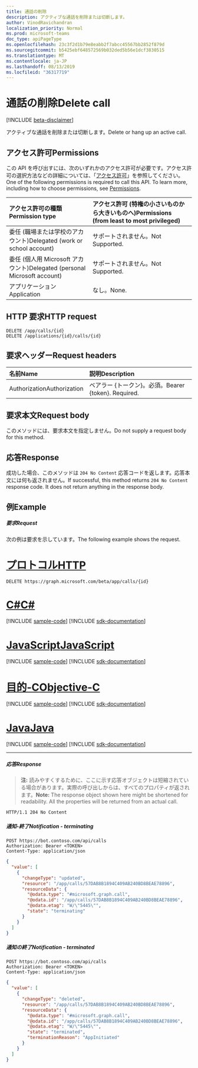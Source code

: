 ```yaml
---
title: 通話の削除
description: アクティブな通話を削除または切断します。
author: VinodRavichandran
localization_priority: Normal
ms.prod: microsoft-teams
doc_type: apiPageType
ms.openlocfilehash: 23c3f2d1b79e8eabb2f7abcc45567bb2852f879d
ms.sourcegitcommit: b5425ebf648572569b032ded5b56e1dcf3830515
ms.translationtype: MT
ms.contentlocale: ja-JP
ms.lasthandoff: 08/13/2019
ms.locfileid: "36317719"
---
```

# <a name="delete-call"></a><span data-ttu-id="83473-103">通話の削除</span><span class="sxs-lookup"><span data-stu-id="83473-103">Delete call</span></span>

[!INCLUDE [beta-disclaimer](../../includes/beta-disclaimer.md)]

<span data-ttu-id="83473-104">アクティブな通話を削除または切断します。</span><span class="sxs-lookup"><span data-stu-id="83473-104">Delete or hang up an active call.</span></span>

## <a name="permissions"></a><span data-ttu-id="83473-105">アクセス許可</span><span class="sxs-lookup"><span data-stu-id="83473-105">Permissions</span></span>

<span data-ttu-id="83473-p101">この API を呼び出すには、次のいずれかのアクセス許可が必要です。アクセス許可の選択方法などの詳細については、「[アクセス許可](/graph/permissions-reference)」を参照してください。</span><span class="sxs-lookup"><span data-stu-id="83473-p101">One of the following permissions is required to call this API. To learn more, including how to choose permissions, see [Permissions](/graph/permissions-reference).</span></span>

| <span data-ttu-id="83473-108">アクセス許可の種類</span><span class="sxs-lookup"><span data-stu-id="83473-108">Permission type</span></span> | <span data-ttu-id="83473-109">アクセス許可 (特権の小さいものから大きいものへ)</span><span class="sxs-lookup"><span data-stu-id="83473-109">Permissions (from least to most privileged)</span></span>                  |
| :-------------- | :----------------------------------------------------------- |
| <span data-ttu-id="83473-110">委任 (職場または学校のアカウント)</span><span class="sxs-lookup"><span data-stu-id="83473-110">Delegated (work or school account)</span></span>     | <span data-ttu-id="83473-111">サポートされません。</span><span class="sxs-lookup"><span data-stu-id="83473-111">Not Supported.</span></span>                         |
| <span data-ttu-id="83473-112">委任 (個人用 Microsoft アカウント)</span><span class="sxs-lookup"><span data-stu-id="83473-112">Delegated (personal Microsoft account)</span></span> | <span data-ttu-id="83473-113">サポートされません。</span><span class="sxs-lookup"><span data-stu-id="83473-113">Not Supported.</span></span>                         |
| <span data-ttu-id="83473-114">アプリケーション</span><span class="sxs-lookup"><span data-stu-id="83473-114">Application</span></span>                            | <span data-ttu-id="83473-115">なし。</span><span class="sxs-lookup"><span data-stu-id="83473-115">None.</span></span>                                  |

## <a name="http-request"></a><span data-ttu-id="83473-116">HTTP 要求</span><span class="sxs-lookup"><span data-stu-id="83473-116">HTTP request</span></span>
<!-- { "blockType": "ignored" } -->
```http
DELETE /app/calls/{id}
DELETE /applications/{id}/calls/{id}
```

## <a name="request-headers"></a><span data-ttu-id="83473-117">要求ヘッダー</span><span class="sxs-lookup"><span data-stu-id="83473-117">Request headers</span></span>
| <span data-ttu-id="83473-118">名前</span><span class="sxs-lookup"><span data-stu-id="83473-118">Name</span></span>          | <span data-ttu-id="83473-119">説明</span><span class="sxs-lookup"><span data-stu-id="83473-119">Description</span></span>               |
|:--------------|:--------------------------|
| <span data-ttu-id="83473-120">Authorization</span><span class="sxs-lookup"><span data-stu-id="83473-120">Authorization</span></span> | <span data-ttu-id="83473-p102">ベアラー {トークン}。必須。</span><span class="sxs-lookup"><span data-stu-id="83473-p102">Bearer {token}. Required.</span></span> |

## <a name="request-body"></a><span data-ttu-id="83473-123">要求本文</span><span class="sxs-lookup"><span data-stu-id="83473-123">Request body</span></span>
<span data-ttu-id="83473-124">このメソッドには、要求本文を指定しません。</span><span class="sxs-lookup"><span data-stu-id="83473-124">Do not supply a request body for this method.</span></span>

## <a name="response"></a><span data-ttu-id="83473-125">応答</span><span class="sxs-lookup"><span data-stu-id="83473-125">Response</span></span>
<span data-ttu-id="83473-p103">成功した場合、このメソッドは `204 No Content` 応答コードを返します。応答本文には何も返されません。</span><span class="sxs-lookup"><span data-stu-id="83473-p103">If successful, this method returns `204 No Content` response code. It does not return anything in the response body.</span></span>

## <a name="example"></a><span data-ttu-id="83473-128">例</span><span class="sxs-lookup"><span data-stu-id="83473-128">Example</span></span>

##### <a name="request"></a><span data-ttu-id="83473-129">要求</span><span class="sxs-lookup"><span data-stu-id="83473-129">Request</span></span>
<span data-ttu-id="83473-130">次の例は要求を示しています。</span><span class="sxs-lookup"><span data-stu-id="83473-130">The following example shows the request.</span></span>


# <a name="httptabhttp"></a>[<span data-ttu-id="83473-131">プロトコル</span><span class="sxs-lookup"><span data-stu-id="83473-131">HTTP</span></span>](#tab/http)
<!-- {
  "blockType": "request",
  "name": "delete-call"
}-->
```http
DELETE https://graph.microsoft.com/beta/app/calls/{id}
```
# <a name="ctabcsharp"></a>[<span data-ttu-id="83473-132">C#</span><span class="sxs-lookup"><span data-stu-id="83473-132">C#</span></span>](#tab/csharp)
[!INCLUDE [sample-code](../includes/snippets/csharp/delete-call-csharp-snippets.md)]
[!INCLUDE [sdk-documentation](../includes/snippets/snippets-sdk-documentation-link.md)]

# <a name="javascripttabjavascript"></a>[<span data-ttu-id="83473-133">JavaScript</span><span class="sxs-lookup"><span data-stu-id="83473-133">JavaScript</span></span>](#tab/javascript)
[!INCLUDE [sample-code](../includes/snippets/javascript/delete-call-javascript-snippets.md)]
[!INCLUDE [sdk-documentation](../includes/snippets/snippets-sdk-documentation-link.md)]

# <a name="objective-ctabobjc"></a>[<span data-ttu-id="83473-134">目的-C</span><span class="sxs-lookup"><span data-stu-id="83473-134">Objective-C</span></span>](#tab/objc)
[!INCLUDE [sample-code](../includes/snippets/objc/delete-call-objc-snippets.md)]
[!INCLUDE [sdk-documentation](../includes/snippets/snippets-sdk-documentation-link.md)]

# <a name="javatabjava"></a>[<span data-ttu-id="83473-135">Java</span><span class="sxs-lookup"><span data-stu-id="83473-135">Java</span></span>](#tab/java)
[!INCLUDE [sample-code](../includes/snippets/java/delete-call-java-snippets.md)]
[!INCLUDE [sdk-documentation](../includes/snippets/snippets-sdk-documentation-link.md)]

---


##### <a name="response"></a><span data-ttu-id="83473-136">応答</span><span class="sxs-lookup"><span data-stu-id="83473-136">Response</span></span>

> <span data-ttu-id="83473-p104">**注:** 読みやすくするために、ここに示す応答オブジェクトは短縮されている場合があります。実際の呼び出しからは、すべてのプロパティが返されます。</span><span class="sxs-lookup"><span data-stu-id="83473-p104">**Note:** The response object shown here might be shortened for readability. All the properties will be returned from an actual call.</span></span>

<!-- {
  "blockType": "response",
  "truncated": true
} -->
```http
HTTP/1.1 204 No Content
```

##### <a name="notification---terminating"></a><span data-ttu-id="83473-139">通知-終了</span><span class="sxs-lookup"><span data-stu-id="83473-139">Notification - terminating</span></span>

```http
POST https://bot.contoso.com/api/calls
Authorization: Bearer <TOKEN>
Content-Type: application/json
```

<!-- {
  "blockType": "example",
  "@odata.type": "microsoft.graph.commsNotifications"
}-->
```json
{
  "value": [
    {
      "changeType": "updated",
      "resource": "/app/calls/57DAB8B1894C409AB240BD8BEAE78896",
      "resourceData": {
        "@odata.type": "#microsoft.graph.call",
        "@odata.id": "/app/calls/57DAB8B1894C409AB240BD8BEAE78896",
        "@odata.etag": "W/\"5445\"",
        "state": "terminating"
      }
    }
  ]
}
```

##### <a name="notification---terminated"></a><span data-ttu-id="83473-140">通知の終了</span><span class="sxs-lookup"><span data-stu-id="83473-140">Notification - terminated</span></span>

```http
POST https://bot.contoso.com/api/calls
Authorization: Bearer <TOKEN>
Content-Type: application/json
```

<!-- {
  "blockType": "example",
  "@odata.type": "microsoft.graph.commsNotifications"
}-->
```json
{
  "value": [
    {
      "changeType": "deleted",
      "resource": "/app/calls/57DAB8B1894C409AB240BD8BEAE78896",
      "resourceData": {
        "@odata.type": "#microsoft.graph.call",
        "@odata.id": "/app/calls/57DAB8B1894C409AB240BD8BEAE78896",
        "@odata.etag": "W/\"5445\"",
        "state": "terminated",
        "terminationReason": "AppInitiated"
      }
    }
  ]
}
```

<!-- uuid: 8fcb5dbc-d5aa-4681-8e31-b001d5168d79
2015-10-25 14:57:30 UTC -->
<!--
{
  "type": "#page.annotation",
  "description": "Delete call",
  "keywords": "",
  "section": "documentation",
  "tocPath": "",
  "suppressions": [
  ]
}
-->
